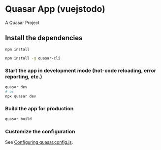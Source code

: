 # Quasar App (vuejstodo)

A Quasar Project

## Install the dependencies
```bash
npm install
```
```bash
npm install -g quasar-cli
```

### Start the app in development mode (hot-code reloading, error reporting, etc.)
```bash
quasar dev
# or
npx quasar dev
```


### Build the app for production
```bash
quasar build
```

### Customize the configuration
See [Configuring quasar.config.js](https://v2.quasar.dev/quasar-cli-vite/quasar-config-js).
